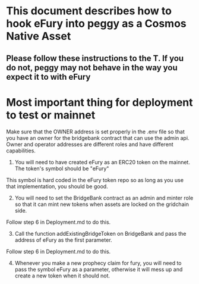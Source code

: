 # This document describes how to hook eFury into peggy as a Cosmos Native Asset

## Please follow these instructions to the T. If you do not, peggy may not behave in the way you expect it to with eFury

# Most important thing for deployment to test or mainnet

Make sure that the OWNER address is set properly in the .env file so that you have an owner for the bridgebank contract that can use the admin api. Owner and operator addresses are different roles and have different capabilities.

1. You will need to have created eFury as an ERC20 token on the mainnet. The token's symbol should be "eFury"

This symbol is hard coded in the eFury token repo so as long as you use that implementation, you should be good.

2. You will need to set the BridgeBank contract as an admin and minter role so that it can mint new tokens when assets are locked on the gridchain side.

Follow step 6 in Deployment.md to do this.

3. Call the function addExistingBridgeToken on BridgeBank and pass the address of eFury as the first parameter.

Follow step 6 in Deployment.md to do this.

4. Whenever you make a new prophecy claim for fury, you will need to pass the symbol eFury as a parameter, otherwise it will mess up and create a new token when it should not.
